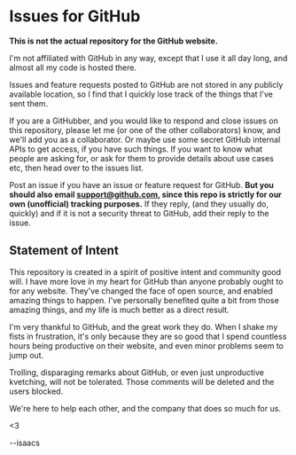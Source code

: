 # Issues for GitHub

**This is not the actual repository for the GitHub website.**

I'm not affiliated with GitHub in any way, except that I use it all
day long, and almost all my code is hosted there.

Issues and feature requests posted to GitHub are not stored in any
publicly available location, so I find that I quickly lose track of
the things that I've sent them.

If you are a GitHubber, and you would like to respond and close issues
on this repository, please let me (or one of the other collaborators)
know, and we'll add you as a collaborator.  Or maybe use some secret
GitHub internal APIs to get access, if you have such things.  If you
want to know what people are asking for, or ask for them to provide
details about use cases etc, then head over to the issues list.

Post an issue if you have an issue or feature request for GitHub.
**But you should also email support@github.com, since this repo is
strictly for our own (unofficial) tracking purposes.** If they reply,
(and they usually do, quickly) and if it is not a security threat to
GitHub, add their reply to the issue.

## Statement of Intent

This repository is created in a spirit of positive intent and
community good will.  I have more love in my heart for GitHub than
anyone probably ought to for any website.  They've changed the face of
open source, and enabled amazing things to happen.  I've personally
benefited quite a bit from those amazing things, and my life is much
better as a direct result.

I'm very thankful to GitHub, and the great work they do.  When I shake
my fists in frustration, it's only because they are so good that I
spend countless hours being productive on their website, and even
minor problems seem to jump out.

Trolling, disparaging remarks about GitHub, or even just unproductive
kvetching, will not be tolerated.  Those comments will be deleted and
the users blocked.

We're here to help each other, and the company that does so much for
us.

<3

--isaacs
